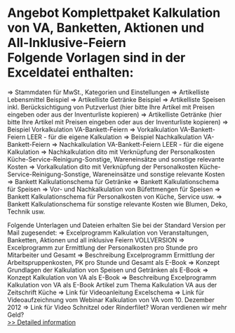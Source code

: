 # Angebot Komplettpaket Kalkulation von VA, Banketten, Aktionen und All-Inklusive-Feiern<br />Folgende Vorlagen sind in der Exceldatei enthalten:
=> Stammdaten für MwSt., Kategorien und Einstellungen
=> Artikelliste Lebensmittel Beispiel
=> Artikelliste Getränke Beispiel
=> Artikelliste Speisen inkl. Berücksichtigung von Putzverlust (hier bitte Ihre Artikel mit Preisen eingeben oder aus der Inventurliste kopieren)
=> Artikelliste Getränke (hier bitte Ihre Artikel mit Preisen eingeben oder aus der Inventurliste kopieren)
=> Beispiel Vorkalkulation VA-Bankett-Feiern
=> Vorkalkulation VA-Bankett-Feiern LEER - für die eigene Kalkulation
=> Beispiel Nachkalkulation VA-Bankett-Feiern
=> Nachkalkulation VA-Bankett-Feiern LEER - für die eigene Kalkulation
=> Nachkalkulation dito mit Verknüpfung der Personalkosten Küche-Service-Reinigung-Sonstige, Wareneinsätze und sonstige relevante Kosten
=> Vorkalkulation dito mit Verknüpfung der Personalkosten Küche-Service-Reinigung-Sonstige, Wareneinsätze und sonstige relevante Kosten
=> Bankett Kalkulationschema für Getränke
=> Bankett Kalkulationschema für Speisen
=> Vor- und Nachkalkulation von Büfettmengen für Speisen
=> Bankett Kalkulationschema für Personalkosten von Küche, Service usw.
=> Bankett Kalkulationschema für sonstige relevante Kosten wie Blumen, Deko, Technik usw.

Folgende Unterlagen und Dateien erhalten Sie bei der Standard Version per Mail zugesendet:
=> Excelprogramm Kalkulation von Veranstaltungen, Banketten, Aktionen und all inklusive Feiern VOLLVERSION
=> Excelprogramm zur Ermittlung der Personalkosten pro Stunde pro Mitarbeiter und Gesamt
=> Beschreibung Excelprogramm Ermittlung der Arbeitspruppenkosten, PK pro Stunde und Gesamt als E-Book
=> Konzept Grundlagen der Kalkulation von Speisen und Getränken als E-Book
=> Konzept Kalkulation von VA als E-Book
=> Beschreibung Excelprogramm Kalkulation von VA als E-Book
Artikel zum Thema Kalkulation VA aus der Zeitschrift Küche
=> Link für Videoanleitung Excelschema
=> Link für Videoaufzeichnung vom Webinar Kalkulation von VA vom 10. Dezember 2012
=> Link für Video Schnitzel oder Rinderfilet? Woran verdienen wir mehr Geld?<br />[>> Detailed information](https://secure.shareit.com/shareit/product.html?productid=300601029&affiliateid=200057808)